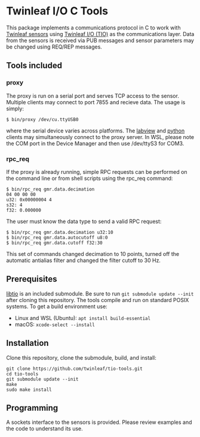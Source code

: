 # Twinleaf I/O C Tools

This package implements a communications protocol in C to work with [Twinleaf sensors](http://www.twinleaf.com) using [Twinleaf I/O (TIO)](https://github.com/twinleaf/libtio/blob/master/doc/TIO%20Protocol%20Overview.md) as the communications layer. Data from the sensors is received via PUB messages and sensor parameters may be changed using REQ/REP messages. 

## Tools included

### proxy

The proxy is run on a serial port and serves TCP access to the sensor. Multiple clients may connect to port 7855 and recieve data. The usage is simply:

    $ bin/proxy /dev/cu.ttyUSB0

where the serial device varies across platforms. The [labview](https://github.com/twinleaf/tio-labview) and [python](https://github.com/twinleaf/tio-python) clients may simultaneously connect to the proxy server. In WSL, please note the COM port in the Device Manager and then use /dev/ttyS3 for COM3. 

### rpc_req

If the proxy is already running, simple RPC requests can be performed on the command line or from shell scripts using the rpc_req command:

    $ bin/rpc_req gmr.data.decimation
    04 00 00 00 
    u32: 0x00000004 4
    s32: 4
    f32: 0.000000

The user must know the data type to send a valid RPC request:

    $ bin/rpc_req gmr.data.decimation u32:10
    $ bin/rpc_req gmr.data.autocutoff u8:0
    $ bin/rpc_req gmr.data.cutoff f32:30

This set of commands changed decimation to 10 points, turned off the automatic antialias filter and changed the filter cutoff to 30 Hz. 

## Prerequisites

[libtio](https://github.com/twinleaf/libtio) is an included submodule. Be sure to run `git submodule update --init` after cloning this repository. The tools compile and run on standard POSIX systems. To get a build environment use:

  - Linux and WSL (Ubuntu): `apt install build-essential`
  - macOS: `xcode-select --install`

## Installation

Clone this repository, clone the submodule, build, and install:

    git clone https://github.com/twinleaf/tio-tools.git
    cd tio-tools
    git submodule update --init
    make
    sudo make install

## Programming

A sockets interface to the sensors is provided. Please review examples and the code to understand its use.
